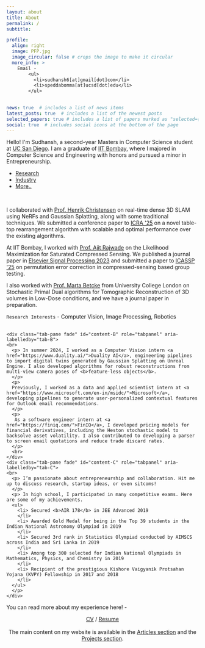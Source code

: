 ```yaml
---
layout: about
title: About
permalink: /
subtitle: 

profile:
  align: right
  image: PFP.jpg
  image_circular: false # crops the image to make it circular
  more_info: >
    Email - 
        <ul>
          <li>sudhansh6[at]gmail[dot]com</li>
          <li>speddabomma[at]ucsd[dot]edu</li>
        </ul>
        

news: true  # includes a list of news items
latest_posts: true  # includes a list of the newest posts
selected_papers: true # includes a list of papers marked as "selected={true}"
social: true  # includes social icons at the bottom of the page
---
```


Hello! I'm Sudhansh, a second-year Masters in Computer Science student at [UC San Diego](https://ucsd.edu). I am a graduate of [IIT Bombay](https://www.iitb.ac.in), where I majored in Computer Science and Engineering with honors and pursued a minor in Entrepreneurship.

<div class="container-toggle">
  <ul class="nav nav-tabs" id="myTab" role="tablist">
    <li class="nav-item" role="presentation">
      <a class="nav-link active" id="tab-A" data-toggle="tab" href="#content-A" role="tab" aria-controls="content-A" aria-selected="true">Research</a>
    </li>
    <li class="nav-item" role="presentation">
      <a class="nav-link" id="tab-B" data-toggle="tab" href="#content-B" role="tab" aria-controls="content-B" aria-selected="false">Industry</a>
    </li>
    <li class="nav-item" role="presentation">
      <a class="nav-link" id="tab-C" data-toggle="tab" href="#content-C" role="tab" aria-controls="content-C" aria-selected="false">More..</a>
    </li>
  </ul>

  <div class="tab-content" id="myTabContent">
    <div class="tab-pane fade show active" id="content-A" role="tabpanel" aria-labelledby="tab-A">
    <br>
    <p>
       I collaborated with <a href="http://hichristensen.net">Prof. Henrik Christensen</a> on real-time dense 3D SLAM using NeRFs and Gaussian Splatting, along with some traditional techniques. We submitted a conference paper to <a href="https://2025.ieee-icra.org">ICRA '25</a> on a novel table-top rearrangement algorithm with scalable and optimal performance over the existing algorithms.
    </p>
    <p>
        At IIT Bombay, I worked with <a href="https://www.cse.iitb.ac.in/~ajitvr/">Prof. Ajit Rajwade</a> on the Likelihood Maximization for Saturated Compressed Sensing. We published a journal paper in <a href="https://www.sciencedirect.com/science/article/pii/S0165168423004231">Elsevier Signal Processing 2023</a> and submitted a paper to <a href="https://2025.ieeeicassp.org">ICASSP '25</a> on permutation error correction in compressed-sensing based group testing.
    </p>
    <p>
        I also worked with <a href="http://www0.cs.ucl.ac.uk/people/M.Betcke.html">Prof. Marta Betcke</a> from University College London on Stochastic Primal Dual algorithms for Tomographic Reconstruction of 3D volumes in Low-Dose conditions, and we have a journal paper in preparation.
    </p>
        <code>Research Interests</code> - Computer Vision, Image Processing, Robotics
        <br><br>
    </div>
    
    <div class="tab-pane fade" id="content-B" role="tabpanel" aria-labelledby="tab-B">
    <br>
      <p> In summer 2024, I worked as a Computer Vision intern <a href="https://www.duality.ai/">Duality AI</a>, engineering pipelines to import digital twins generated by Gaussian Splatting on Unreal Engine. I also developed algorithms for robust reconstructions from multi-view camera poses of <b>feature-less objects</b>.
      </p>
      <p>
      Previously, I worked as a data and applied scientist intern at <a href="https://www.microsoft.com/en-in/msidc/">Microsoft</a>, developing pipelines to generate user-personalized contextual features for Outlook email recommendations.
      </p>
      <p>
       As a software engineer intern at <a href="https://finiq.com/">FinIQ</a>, I developed pricing models for financial derivatives, including the Heston stochastic model to backsolve asset volatility. I also contributed to developing a parser to screen email quotations and reduce trade discard rates.
      </p>
      <br>
    </div>
    <div class="tab-pane fade" id="content-C" role="tabpanel" aria-labelledby="tab-C">
    <br>
      <p> I’m passionate about entrepreneurship and collaboration. Hit me up to discuss research, startup ideas, or even sitcoms!
      </p>
      <p> In high school, I participated in many competitive exams. Here are some of my achievements. 
      <ul>
        <li> Secured <b>AIR 178</b> in JEE Advanced 2019 
        </li>
        <li> Awarded Gold Medal for being in the Top 39 students in the Indian National Astronomy Olympiad in 2019 
        </li>
        <li> Secured 3rd rank in Statistics Olympiad conducted by AIMSCS across India and Sri Lanka in 2019 
        </li>
        <li> Among top 300 selected for Indian National Olympiads in Mathematics, Physics, and Chemistry in 2019 
        </li>
        <li> Recipient of the prestigious Kishore Vaigyanik Protsahan Yojana (KVPY) Fellowship in 2017 and 2018 
        </li>
      </ul>
      </p>
    </div>
  </div>
</div>


You can read more about my experience here! - 
<p style="text-align: center;">
<a href="/assets/pdf/SudhanshPeddabommaCV.pdf">CV</a> / <a href="/assets/pdf/SudhanshPeddabommaResume.pdf">Resume</a>
<br><br>
The main content on my website is available in the <a href="{{ '/blog/' | relative_url }}">Articles section</a> and the <a href="{{ '/projects/' | relative_url }}">Projects section</a>.
</p>